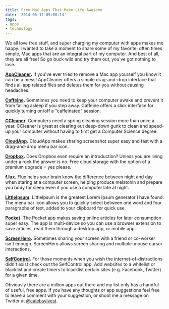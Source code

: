 ```yaml
---
title: Free Mac Apps That Make Life Awesome
date: '2014-06-17 09:00:14'
tags:
- apps
- technology
---
```


We all love free stuff, and super charging my computer with apps makes me happy. I wanted to take a moment to share some of my favorite, often times simple, Mac apps that are an integral part of my computer. And best of all, they are all free! So go buck wild and try them out, you've got nothing to lose.
<!--more-->

<strong><a href="http://www.freemacsoft.net/appcleaner/">AppCleaner</a>.</strong> If you've ever tried to remove a Mac app yourself you know it can be a mess! AppCleaner offers a simple drag-and-drop interface that finds all app related files and deletes them for you without causing headaches.

<strong><a href="https://itunes.apple.com/us/app/caffeine/id411246225?mt=12">Caffeine</a>.</strong> Sometimes you need to keep your computer awake and prevent it from falling asleep if you step away. Caffeine offers a slick interface for quickly turning on/off a "caffeinated" session.

<strong><a href="https://www.piriform.com/mac/ccleaner">CCleaner</a>.</strong> Computers need a spring cleaning session more than once a year. CCleaner is great at clearing out deep-down gunk to clean and speed-up your computer without having to first get a Computer Science degree.

<strong><a href="http://www.getcloudapp.com/">CloudApp</a>.</strong> CloudApp makes sharing screenshot super easy and fast with a drag-and-drop menu bar icon.

<strong><a href="https://www.dropbox.com/">Dropbox</a>.</strong> Does Dropbox even require an introduction? Unless you are living under a rock the answer is no. Free cloud storage with the option of a premium upgrade = yes please.

<strong><a href="https://justgetflux.com/">f.lux</a>.</strong> Flux helps your brain know the difference between night and day when staring at a computer screen, helping produce melatonin and prepare you body for sleep even if you use a computer late at night.

<strong><a href="http://littleipsum.com/">LittleIpsum</a>.</strong> LittleIpsum is the greatest Lorem Ipsum generator I have found. The menu bar icon allows you to quickly select between one word and four paragraphs of text, added to your clipboard for quick use.

<strong><a href="http://getpocket.com/">Pocket</a>.</strong> The Pocket app makes saving online articles for later consumption super easy. The app is multi-device so you can use a browser extension to save articles, read them through a desktop app, or mobile app.

<strong><a href="http://screenhero.com/">ScreenHero</a>.</strong> Sometimes sharing your screen with a friend or co-worker isn't enough. ScreenHero allows screen sharing and multiple-mouse cursor interactions.

<strong><a href="http://selfcontrolapp.com/">SelfControl</a>.</strong> For those moments when you wish the internet-of-distractions didn't exist check out the SelfControl app. Add websites to a whitelist or blacklist and create timers to blacklist certain sites (e.g. Facebook, Twitter) for a given time.

Obviously there are a million apps out there and my list only has a handful of useful, free apps. If you have any thoughts or app suggestions feel free to leave a comment with your suggestion, or shoot me a message on Twitter at <a href="https://twitter.com/calebsylvest">@calebsylvest</a>.

